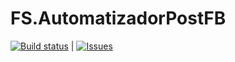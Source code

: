 # FS.AutomatizadorPostFB

[![Build status](https://ci.appveyor.com/api/projects/status/kqdoj10duucx6mts?svg=true)](https://ci.appveyor.com/project/FlavioSpedaletti/fs-automatizadorpostfb) | [![Issues](https://img.shields.io/github/issues/FlavioSpedaletti/FS.AutomatizadorPostFB.svg)](https://huboard.com/FlavioSpedaletti/FS.AutomatizadorPostFB)
